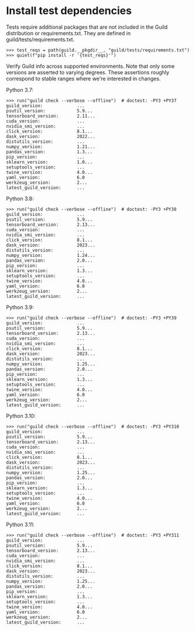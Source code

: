 # Install test dependencies

Tests require additional packages that are not included in the Guild
distribution or requirements.txt. They are defined in
guild/tests/requirements.txt.

    >>> test_reqs = path(guild.__pkgdir__, "guild/tests/requirements.txt")
    >>> quiet(f"pip install -r '{test_reqs}'")

Verify Guild info across supported environments. Note that only some
versions are asserted to varying degrees. These assertions roughly
correspond to stable ranges where we're interested in changes.

Python 3.7:

    >>> run("guild check --verbose --offline")  # doctest: -PY3 +PY37
    guild_version:             ...
    psutil_version:            5.9...
    tensorboard_version:       2.11...
    cuda_version:              ...
    nvidia_smi_version:        ...
    click_version:             8.1...
    dask_version:              2022...
    distutils_version:         ...
    numpy_version:             1.21...
    pandas_version:            1.3...
    pip_version:               ...
    sklearn_version:           1.0...
    setuptools_version:        ...
    twine_version:             4.0...
    yaml_version:              6.0
    werkzeug_version:          2...
    latest_guild_version:      ...

Python 3.8:

    >>> run("guild check --verbose --offline")  # doctest: -PY3 +PY38
    guild_version:             ...
    psutil_version:            5.9...
    tensorboard_version:       2.13...
    cuda_version:              ...
    nvidia_smi_version:        ...
    click_version:             8.1...
    dask_version:              2023...
    distutils_version:         ...
    numpy_version:             1.24...
    pandas_version:            2.0...
    pip_version:               ...
    sklearn_version:           1.3...
    setuptools_version:        ...
    twine_version:             4.0...
    yaml_version:              6.0
    werkzeug_version:          2...
    latest_guild_version:      ...

Python 3.9:

    >>> run("guild check --verbose --offline")  # doctest: -PY3 +PY39
    guild_version:             ...
    psutil_version:            5.9...
    tensorboard_version:       2.13...
    cuda_version:              ...
    nvidia_smi_version:        ...
    click_version:             8.1...
    dask_version:              2023...
    distutils_version:         ...
    numpy_version:             1.25...
    pandas_version:            2.0...
    pip_version:               ...
    sklearn_version:           1.3...
    setuptools_version:        ...
    twine_version:             4.0...
    yaml_version:              6.0
    werkzeug_version:          2...
    latest_guild_version:      ...

Python 3.10:

    >>> run("guild check --verbose --offline")  # doctest: -PY3 +PY310
    guild_version:             ...
    psutil_version:            5.9...
    tensorboard_version:       2.13...
    cuda_version:              ...
    nvidia_smi_version:        ...
    click_version:             8.1...
    dask_version:              2023...
    distutils_version:         ...
    numpy_version:             1.25...
    pandas_version:            2.0...
    pip_version:               ...
    sklearn_version:           1.3...
    setuptools_version:        ...
    twine_version:             4.0...
    yaml_version:              6.0
    werkzeug_version:          2...
    latest_guild_version:      ...

Python 3.11:

    >>> run("guild check --verbose --offline")  # doctest: -PY3 +PY311
    guild_version:             ...
    psutil_version:            5.9...
    tensorboard_version:       2.13...
    cuda_version:              ...
    nvidia_smi_version:        ...
    click_version:             8.1...
    dask_version:              2023...
    distutils_version:         ...
    numpy_version:             1.25...
    pandas_version:            2.0...
    pip_version:               ...
    sklearn_version:           1.3...
    setuptools_version:        ...
    twine_version:             4.0...
    yaml_version:              6.0
    werkzeug_version:          2...
    latest_guild_version:      ...
